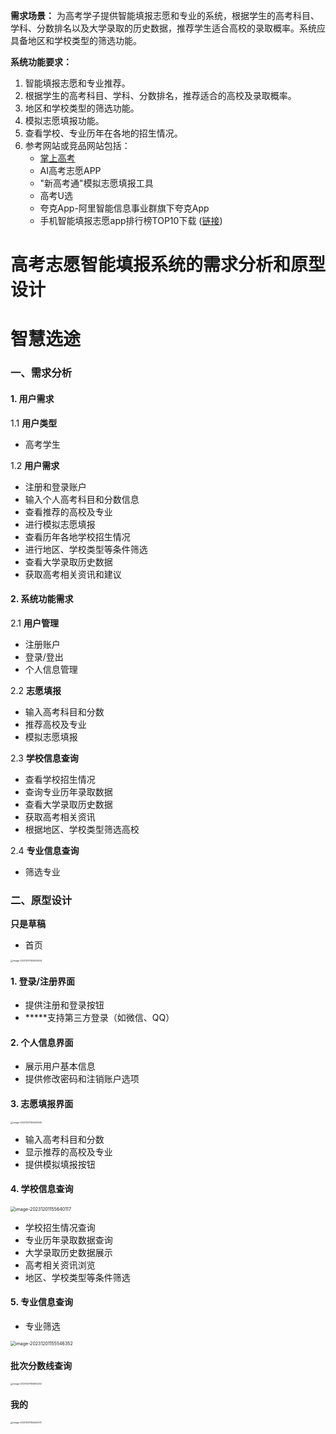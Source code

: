 **需求场景：**
为高考学子提供智能填报志愿和专业的系统，根据学生的高考科目、学科、分数排名以及大学录取的历史数据，推荐学生适合高校的录取概率。系统应具备地区和学校类型的筛选功能。

**系统功能要求：**

1. 智能填报志愿和专业推荐。
2. 根据学生的高考科目、学科、分数排名，推荐适合的高校及录取概率。
3. 地区和学校类型的筛选功能。
4. 模拟志愿填报功能。
5. 查看学校、专业历年在各地的招生情况。
6. 参考网站或竞品网站包括：
   - [掌上高考](https://www.gaokao.cn/)
   - AI高考志愿APP
   - "新高考通"模拟志愿填报工具
   - 高考U选
   - 夸克App-阿里智能信息事业群旗下夸克App
   - 手机智能填报志愿app排行榜TOP10下载 ([链接](https://www.pianwan.com/s/zj-562416))

# **高考志愿智能填报系统的需求分析和原型设计**

# **智慧选途**

### 一、需求分析

#### 1. 用户需求

1.1 **用户类型**

-   高考学生

1.2 **用户需求**

-   注册和登录账户
-   输入个人高考科目和分数信息
-   查看推荐的高校及专业
-   进行模拟志愿填报
-   查看历年各地学校招生情况
-   进行地区、学校类型等条件筛选
-   查看大学录取历史数据
-   获取高考相关资讯和建议

#### 2. 系统功能需求

2.1 **用户管理**

-   注册账户
-   登录/登出
-   个人信息管理

2.2 **志愿填报**

-   输入高考科目和分数
-   推荐高校及专业
-   模拟志愿填报

2.3 **学校信息查询**

-   查看学校招生情况
-   查询专业历年录取数据
-   查看大学录取历史数据
-   获取高考相关资讯
-   根据地区、学校类型筛选高校

2.4 **专业信息查询**

-   筛选专业

### 二、原型设计

**只是草稿**

-   首页

<img src="https://cdn.jsdelivr.net/gh/ZeirSor/picgo_img@main/202312011554525.png" alt="image-20231201155406434" style="zoom:25%;" />

#### 1. 登录/注册界面

-   提供注册和登录按钮
-   *****支持第三方登录（如微信、QQ）

#### 2. 个人信息界面

-   展示用户基本信息
-   提供修改密码和注销账户选项

#### 3. 志愿填报界面

<img src="https://cdn.jsdelivr.net/gh/ZeirSor/picgo_img@main/202312011554954.png" alt="image-20231201155420840" style="zoom:25%;" />

-   输入高考科目和分数
-   显示推荐的高校及专业
-   提供模拟填报按钮

#### 4. 学校信息查询

<img src="https://cdn.jsdelivr.net/gh/ZeirSor/picgo_img@main/202312011556164.png" alt="image-20231201155640117" style="zoom:50%;" />


-   学校招生情况查询
-   专业历年录取数据查询
-   大学录取历史数据展示
-   高考相关资讯浏览
-   地区、学校类型等条件筛选

#### 5. 专业信息查询

-   专业筛选

<img src="https://cdn.jsdelivr.net/gh/ZeirSor/picgo_img@main/202312011555401.png" alt="image-20231201155546352" style="zoom: 50%;" />

#### 批次分数线查询

<img src="C:/Users/ASUS/AppData/Roaming/Typora/typora-user-images/image-20231201155845232.png" alt="image-20231201155845232" style="zoom:25%;" />

#### 我的

<img src="https://cdn.jsdelivr.net/gh/ZeirSor/picgo_img@main/202312011554160.png" alt="image-20231201155445074" style="zoom:25%;" />

